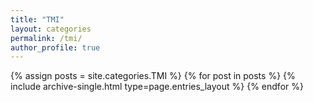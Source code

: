 ```yaml
---
title: "TMI"
layout: categories
permalink: /tmi/
author_profile: true
---
```


{% assign posts = site.categories.TMI %}
{% for post in posts %} {% include archive-single.html type=page.entries_layout %} {% endfor %}
